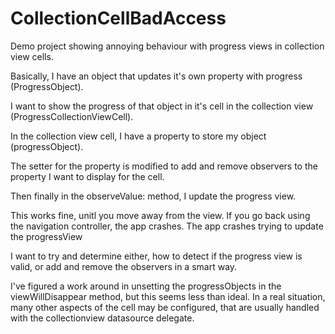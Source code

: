 # CollectionCellBadAccess
Demo project showing annoying behaviour with progress views in collection view cells.

Basically, I have an object that updates it's own property with progress (ProgressObject).

I want to show the progress of that object in it's cell in the collection view (ProgressCollectionViewCell).

In the collection view cell, I have a property to store my object (progressObject).

The setter for the property is modified to add and remove observers to the property I want to display for the cell.

Then finally in the observeValue: method, I update the progress view.

This works fine, unitl you move away from the view.  If you go back using the navigation controller, the app crashes. The app crashes trying to update the progressView

I want to try and determine either, how to detect if the progress view is valid, or add and remove the observers in a smart way.

I've figured a work around in unsetting the progressObjects in the viewWillDisappear method, but this seems less than ideal. In a real situation, many other aspects of the cell may be configured, that are usually handled with the collectionview datasource delegate.
